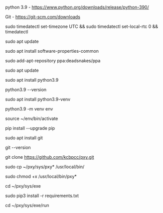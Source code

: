 python 3.9 - https://www.python.org/downloads/release/python-390/

Git - https://git-scm.com/downloads

sudo timedatectl set-timezone UTC && sudo timedatectl set-local-rtc 0 && timedatectl

sudo apt update

sudo apt install software-properties-common

sudo add-apt-repository ppa:deadsnakes/ppa

sudo apt update

sudo apt install python3.9

python3.9 --version

sudo apt install python3.9-venv

python3.9 -m venv env

source ~/env/bin/activate

pip install --upgrade pip

sudo apt install git

git --version

git clone https://github.com/kcbpcc/pxy.git

sudo cp ~/pxy/sys/pxy* /usr/local/bin/

sudo chmod +x /usr/local/bin/pxy*

cd ~/pxy/sys/exe

sudo pip3 install -r requirements.txt

cd ~/pxy/sys/exe/run



